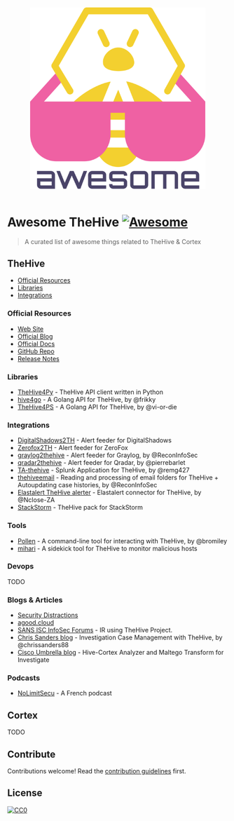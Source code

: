 <p align="center">
  <br>
  <img width="400" src="./images/awesome-thehive.svg" alt="logo of TheHive awesome repository">
  <br>
  <br>
</p>

# Awesome TheHive [![Awesome](https://awesome.re/badge.svg)](https://awesome.re)

> A curated list of awesome things related to TheHive &amp; Cortex

## TheHive

- [Official Resources](#official-resources)
- [Libraries](#libraries)
- [Integrations](#integrations)

### Official Resources

- [Web Site](https://thehive-project.org)
- [Official Blog](https://blog.thehive-project.org)
- [Official Docs](https://github.com/TheHive-Project/TheHiveDocs)
- [GitHub Repo](https://github.com/TheHive-Project/TheHive)
- [Release Notes](https://github.com/TheHive-Project/TheHive/releases)

### Libraries

- [TheHive4Py](https://github.com/TheHive-Project/TheHive4py) - TheHive API client written in Python
- [hive4go](https://github.com/frikky/hive4go) - A Golang API for TheHive, by @frikky
- [TheHive4PS](https://github.com/vi-or-die/TheHive4PS) - A Golang API for TheHive, by @vi-or-die

### Integrations

- [DigitalShadows2TH](https://github.com/TheHive-Project/DigitalShadows2TH) - Alert feeder for DigitalShadows
- [Zerofox2TH](https://github.com/TheHive-Project/Zerofox2TH) - Alert feeder for ZeroFox
- [graylog2thehive](https://github.com/ReconInfoSec/graylog2thehive) - Alert feeder for Graylog, by @ReconInfoSec
- [qradar2thehive](https://github.com/pierrebarlet/qradar2thehive) - Alert feeder for Qradar, by @pierrebarlet
- [TA-thehive](https://github.com/remg427/TA-thehive) - Splunk Application for TheHive, by @remg427
- [thehiveemail](https://github.com/ReconInfoSec/thehiveemail) - Reading and processing of email folders for TheHive + Autoupdating case histories, by @ReconInfoSec
- [Elastalert TheHive alerter](https://github.com/Nclose-ZA/elastalert_hive_alerter) - Elastalert connector for TheHive, by @Nclose-ZA
- [StackStorm](https://github.com/StackStorm-Exchange/stackstorm-thehive) - TheHive pack for StackStorm

### Tools

- [Pollen](https://github.com/bromiley/pollen) - A command-line tool for interacting with TheHive, by @bromiley
- [mihari](https://github.com/ninoseki/mihari) - A sidekick tool for TheHive to monitor malicious hosts

### Devops

TODO

### Blogs & Articles

- [Security Distractions](https://www.securitydistractions.com/category/the-hive/)
- [agood.cloud](https://blog.agood.cloud/)
- [SANS ISC InfoSec Forums](https://isc.sans.edu/forums/diary/IR+using+the+Hive+Project/23099/) - IR using TheHive Project.
- [Chris Sanders blog](https://chrissanders.org/2017/03/case-management-the-hive/) - Investigation Case Management with TheHive, by @chrissanders88
- [Cisco Umbrella blog](https://umbrella.cisco.com/blog/2018/11/12/now-available-hive-cortex-analyzer-and-maltego-transform-for-investigate/) - Hive-Cortex Analyzer and Maltego Transform for Investigate

### Podcasts

- [NoLimitSecu](https://www.nolimitsecu.fr/thehive/) - A French podcast

## Cortex

TODO

## Contribute

Contributions welcome! Read the [contribution guidelines](contributing.md) first.

## License

[![CC0](https://i.creativecommons.org/p/zero/1.0/88x31.png)](https://creativecommons.org/publicdomain/zero/1.0/)
